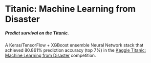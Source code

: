 # Titanic: Machine Learning from Disaster

##### Predict survival on the Titanic.
A Keras/TensorFlow + XGBoost ensemble Neural Network stack that achieved 80.861% prediction accuracy (top 7%)
in the [Kaggle Titanic: Machine Learning from Disaster](https://www.kaggle.com/c/titanic) competition.
